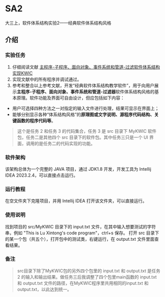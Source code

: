 # SA2
大三上，软件体系结构实验2——经典软件体系结构风格

## 介绍

### 实验任务
1. 仔细阅读文献 [主程序-子程序、面向对象、事件系统和管道-过滤软件体系结构实现KWIC]([https://markdown.com.cn](https://blog.csdn.net/weixin_43853097/article/details/110943379?spm=1001.2101.3001.6661.1&utm_medium=distribute.pc_relevant_t0.none-task-blog-2%7Edefault%7ECTRLIST%7ERate-1-110943379-blog-82871259.t5_download_50w&depth_1-utm_source=distribute.pc_relevant_t0.none-task-blog-2%7Edefault%7ECTRLIST%7ERate-1-110943379-blog-82871259.t5_download_50w&utm_relevant_index=1))
2. 实现文献中的所有程序并调试通过。
3. 参考和整合以上参考文献，开发“经典软件体系结构教学软件”，用于向用户展示**主程序-子程序、面向对象、事件系统和管道-过滤器**软件体系结构风格的基本原理。软件功能及界面可自由设计，但应包括如下内容：
  - 用户可选择四种方法之一对指定的输入文件进行处理，结果可显示在界面上；
  - 能够分别显示各种“体系结构风格”的**原理图或文字说明、源程序代码结构、关键函数的程序代码等**。

> 这个是任务 2 和任务 3 的代码集合，任务 3 是 src 目录下 MyKWIC 软件包，任务二是其他四个 src 目录下的软件包。其中任务三只是一个 UI 界面，调用的是任务二的代码实现的功能。

### 软件架构
该架构总体为一个完整的 JAVA 项目，通过 JDK1.8 开发，开发工具为 Intellij IDEA 2023.2.4，可以直接点击运行。

### 运行教程
在空文件夹下克隆项目，并用 Intellij IDEA 打开该文件夹，可以直接运行。

### 使用说明
找到项目的 src/MyKWIC 目录下的 input.txt 文件，在其中输入想要测试的字符串，例如 "This is Lu Xintong's code program"，ctrl+s 保存。
打开 src 目录下的某一个包（共五个），打开包中的测试类，右键运行，在 output.txt 文件里面查看结果。

### 备注
> src目录下除了MyKWIC包的另外四个包里的 input.txt 和 output.txt 是任务 2 的输入和输出结果。做任务三后我调整了四个包里main函数的 input.txt 和 output.txt 文件的路径，在MyKWIC程序里共用相同的input.txt 和 output.txt，以此达到统一。
